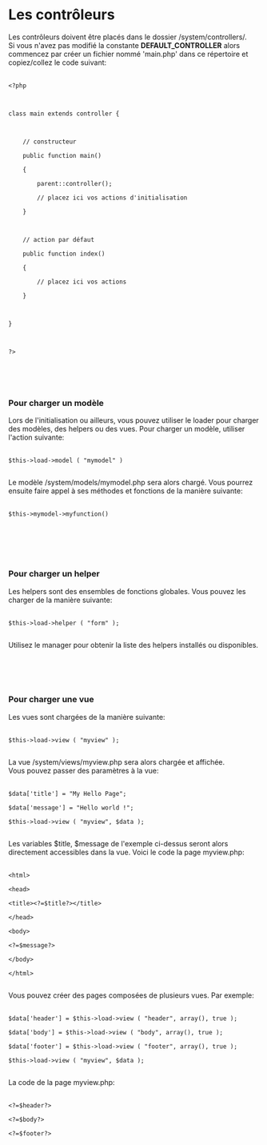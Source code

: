 # Les contrôleurs #

Les contrôleurs doivent être placés dans le dossier /system/controllers/.<br>
Si vous n'avez pas modifié la constante <b>DEFAULT_CONTROLLER</b> alors commencez par créer un fichier nommé 'main.php' dans ce répertoire et copiez/collez le code suivant:<br>
<br>
<pre><code>&lt;?php<br>
<br>
class main extends controller {<br>
<br>
    // constructeur<br>
    public function main()<br>
    {<br>
        parent::controller();<br>
        // placez ici vos actions d'initialisation<br>
    }<br>
<br>
    // action par défaut<br>
    public function index()<br>
    {<br>
        // placez ici vos actions<br>
    }<br>
<br>
}<br>
<br>
?&gt; <br>
</code></pre>

<br><br>

<h3>Pour charger un modèle</h3>

Lors de l'initialisation ou ailleurs, vous pouvez utiliser le loader pour charger des modèles, des helpers ou des vues. Pour charger un modèle, utiliser l'action suivante:<br>
<br>
<pre><code>$this-&gt;load-&gt;model ( "mymodel" )<br>
</code></pre>

Le modèle /system/models/mymodel.php sera alors chargé. Vous pourrez ensuite faire appel à ses méthodes et fonctions de la manière suivante:<br>
<br>
<pre><code>$this-&gt;mymodel-&gt;myfunction()<br>
</code></pre>

<br><br><br>

<h3>Pour charger un helper</h3>

Les helpers sont des ensembles de fonctions globales. Vous pouvez les charger de la manière suivante:<br>
<br>
<pre><code>$this-&gt;load-&gt;helper ( "form" );<br>
</code></pre>

Utilisez le manager pour obtenir la liste des helpers installés ou disponibles.<br>
<br>
<br><br><br>

<h3>Pour charger une vue</h3>

Les vues sont chargées de la manière suivante:<br>
<br>
<pre><code>$this-&gt;load-&gt;view ( "myview" );<br>
</code></pre>

La vue /system/views/myview.php sera alors chargée et affichée.<br>
Vous pouvez passer des paramètres à la vue:<br>
<br>
<pre><code>$data['title'] = "My Hello Page";<br>
$data['message'] = "Hello world !";<br>
$this-&gt;load-&gt;view ( "myview", $data );<br>
</code></pre>

Les variables $title, $message de l'exemple ci-dessus seront alors directement accessibles dans la vue. Voici le code la page myview.php:<br>
<br>
<pre><code>&lt;html&gt;<br>
&lt;head&gt;<br>
&lt;title&gt;&lt;?=$title?&gt;&lt;/title&gt;<br>
&lt;/head&gt;<br>
&lt;body&gt;<br>
&lt;?=$message?&gt;<br>
&lt;/body&gt;<br>
&lt;/html&gt;<br>
</code></pre>

Vous pouvez créer des pages composées de plusieurs vues. Par exemple:<br>
<br>
<pre><code>$data['header'] = $this-&gt;load-&gt;view ( "header", array(), true );<br>
$data['body'] = $this-&gt;load-&gt;view ( "body", array(), true );<br>
$data['footer'] = $this-&gt;load-&gt;view ( "footer", array(), true );<br>
$this-&gt;load-&gt;view ( "myview", $data );<br>
</code></pre>

La code de la page myview.php:<br>
<br>
<pre><code>&lt;?=$header?&gt;<br>
&lt;?=$body?&gt;<br>
&lt;?=$footer?&gt;<br>
</code></pre>

<br><br><br>